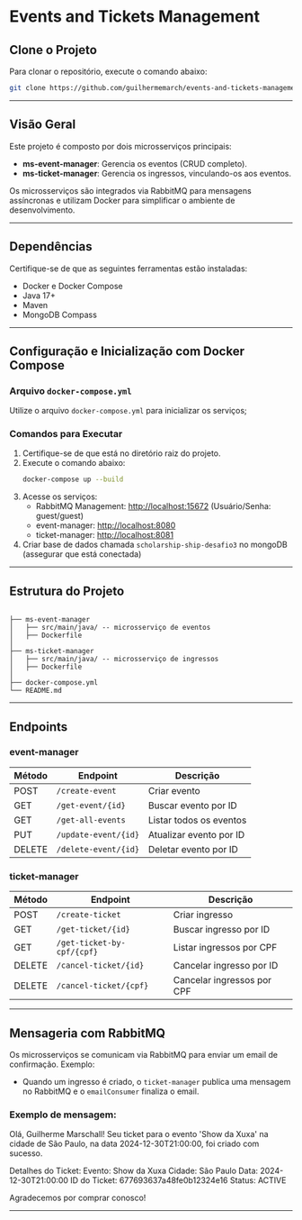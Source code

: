 # Events and Tickets Management

## Clone o Projeto

Para clonar o repositório, execute o comando abaixo:

```bash
git clone https://github.com/guilhermemarch/events-and-tickets-management.git
```

---

## Visão Geral

Este projeto é composto por dois microsserviços principais:

- **ms-event-manager**: Gerencia os eventos (CRUD completo).
- **ms-ticket-manager**: Gerencia os ingressos, vinculando-os aos eventos.

Os microsserviços são integrados via RabbitMQ para mensagens assíncronas e utilizam Docker para simplificar o ambiente de desenvolvimento.

---

## Dependências

Certifique-se de que as seguintes ferramentas estão instaladas:

- Docker e Docker Compose
- Java 17+
- Maven
- MongoDB Compass

---

## Configuração e Inicialização com Docker Compose

### Arquivo `docker-compose.yml`

Utilize o arquivo `docker-compose.yml` para inicializar os serviços;


### Comandos para Executar

1. Certifique-se de que está no diretório raiz do projeto.
2. Execute o comando abaixo:
   ```bash
   docker-compose up --build
   ```
3. Acesse os serviços:
   - RabbitMQ Management: [http://localhost:15672](http://localhost:15672) (Usuário/Senha: guest/guest)
   - event-manager: [http://localhost:8080](http://localhost:8080)
   - ticket-manager: [http://localhost:8081](http://localhost:8081)
4. Criar base de dados chamada `scholarship-ship-desafio3` no mongoDB (assegurar que está conectada)

---

## Estrutura do Projeto

```plaintext

├── ms-event-manager
│   ├── src/main/java/ -- microsserviço de eventos
│   ├── Dockerfile
│
├── ms-ticket-manager
│   ├── src/main/java/ -- microsserviço de ingressos
│   ├── Dockerfile
│
├── docker-compose.yml
└── README.md
```

---

## Endpoints

### event-manager

| Método | Endpoint             | Descrição               |
| ------ | -------------------- | ----------------------- |
| POST   | `/create-event`      | Criar evento            |
| GET    | `/get-event/{id}`    | Buscar evento por ID    |
| GET    | `/get-all-events`    | Listar todos os eventos |
| PUT    | `/update-event/{id}` | Atualizar evento por ID |
| DELETE | `/delete-event/{id}` | Deletar evento por ID   |

### ticket-manager

| Método | Endpoint                   | Descrição                  |
| ------ | -------------------------- | -------------------------- |
| POST   | `/create-ticket`           | Criar ingresso             |
| GET    | `/get-ticket/{id}`         | Buscar ingresso por ID     |
| GET    | `/get-ticket-by-cpf/{cpf}` | Listar ingressos por CPF   |
| DELETE | `/cancel-ticket/{id}`      | Cancelar ingresso por ID   |
| DELETE | `/cancel-ticket/{cpf}`     | Cancelar ingressos por CPF |

---

## Mensageria com RabbitMQ

Os microsserviços se comunicam via RabbitMQ para enviar um email de confirmação. Exemplo:

- Quando um ingresso é criado, o `ticket-manager` publica uma mensagem no RabbitMQ e o  `emailConsumer` finaliza o email.
### Exemplo de mensagem:

Olá, Guilherme Marschall! Seu ticket para o evento 'Show da Xuxa' na cidade de São Paulo, na data 2024-12-30T21:00:00, foi criado com sucesso.

Detalhes do Ticket:
Evento: Show da Xuxa
Cidade: São Paulo
Data: 2024-12-30T21:00:00
ID do Ticket: 677693637a48fe0b12324e16
Status: ACTIVE

Agradecemos por comprar conosco!

---


